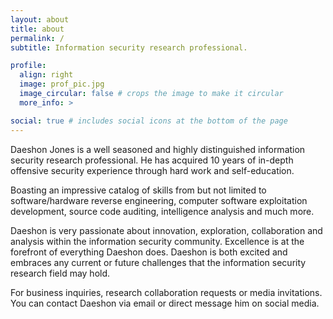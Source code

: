 ```yaml
---
layout: about
title: about
permalink: /
subtitle: Information security research professional.

profile:
  align: right
  image: prof_pic.jpg
  image_circular: false # crops the image to make it circular
  more_info: >

social: true # includes social icons at the bottom of the page
---
```


Daeshon Jones is a well seasoned and highly distinguished information security research professional. He has acquired 10 years of in-depth offensive security experience through hard work and self-education. 

Boasting an impressive catalog of skills from but not limited to software/hardware reverse engineering, computer software exploitation development, source code auditing, intelligence analysis and much more.

Daeshon is very passionate about innovation, exploration, collaboration and analysis within the information security community. Excellence is at the forefront of everything Daeshon does. Daeshon is both excited and embraces any current or future challenges that the information security research field may hold.

For business inquiries, research collaboration requests or media invitations. You can contact Daeshon via email or direct message him on social media.
